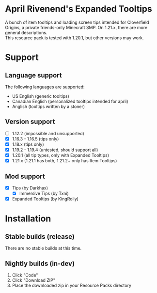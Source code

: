 # April Rivenend's Expanded Tooltips
A bunch of item tooltips and loading screen tips intended for Cloverfield Origins, a private friends-only Minecraft SMP. On 1.21.x, there are more general descriptions.  
This resource pack is tested with 1.20.1, but other versions may work.

# Support

## Language support
The following languages are supported:

- US English (generic tooltips)
- Canadian English (personalized tooltips intended for april)
- Anglish (tooltips written by a stoner)

## Version support
- [ ] 1.12.2 (impossible and unsupported)
- [X] 1.16.3 - 1.16.5 (tips only)
- [X] 1.18.x (tips only)
- [X] 1.19.2 - 1.19.4 (untested, should support all)
- [X] 1.20.1 (all tip types, only with Expanded Tooltips)
- [X] 1.21.x (1.21.1 has both, 1.21.2+ only has Item Tooltips)

## Mod support
- [X] Tips (by Darkhax)
    - [X] Immersive Tips (by Txni)
- [X] Expanded Tooltips (by KingRolly)

# Installation

## Stable builds (release)
There are no stable builds at this time.

## Nightly builds (in-dev)
1. Click "Code"
2. Click "Download ZIP"
3. Place the downloaded zip in your Resource Packs directory